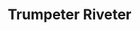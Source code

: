 ---
layout: product
title: "Trumpeter Riveter"
price: "1000" 
desc: "N/A"
img_path: "/assets/img/TRU09910.webp"
brand: "N/A"
available: true
special_offer: false
new: true
soon: false
cat: "070000"
subcat: "0N/A"
subsubcat: "0N/A"
sifra: "TRU09910"
popular: false
---